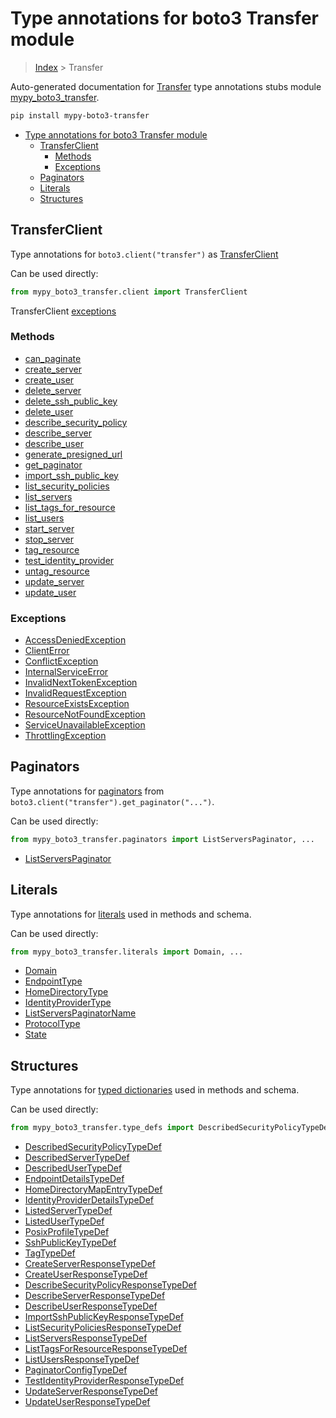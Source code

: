 # Type annotations for boto3 Transfer module

> [Index](../index.md) > Transfer

Auto-generated documentation for [Transfer](https://boto3.amazonaws.com/v1/documentation/api/latest/reference/services/transfer.html#Transfer)
type annotations stubs module [mypy_boto3_transfer](https://pypi.org/project/mypy-boto3-transfer/).

```bash
pip install mypy-boto3-transfer
```

- [Type annotations for boto3 Transfer module](#type-annotations-for-boto3-transfer-module)
  - [TransferClient](#transferclient)
    - [Methods](#methods)
    - [Exceptions](#exceptions)
  - [Paginators](#paginators)
  - [Literals](#literals)
  - [Structures](#structures)

## TransferClient

Type annotations for  `boto3.client("transfer")` as [TransferClient](./client.md)

Can be used directly:

```python
from mypy_boto3_transfer.client import TransferClient
```


TransferClient [exceptions](./client.md#exceptions)



### Methods
- [can_paginate](./client.md#can-paginate)
- [create_server](./client.md#create-server)
- [create_user](./client.md#create-user)
- [delete_server](./client.md#delete-server)
- [delete_ssh_public_key](./client.md#delete-ssh-public-key)
- [delete_user](./client.md#delete-user)
- [describe_security_policy](./client.md#describe-security-policy)
- [describe_server](./client.md#describe-server)
- [describe_user](./client.md#describe-user)
- [generate_presigned_url](./client.md#generate-presigned-url)
- [get_paginator](./client.md#get-paginator)
- [import_ssh_public_key](./client.md#import-ssh-public-key)
- [list_security_policies](./client.md#list-security-policies)
- [list_servers](./client.md#list-servers)
- [list_tags_for_resource](./client.md#list-tags-for-resource)
- [list_users](./client.md#list-users)
- [start_server](./client.md#start-server)
- [stop_server](./client.md#stop-server)
- [tag_resource](./client.md#tag-resource)
- [test_identity_provider](./client.md#test-identity-provider)
- [untag_resource](./client.md#untag-resource)
- [update_server](./client.md#update-server)
- [update_user](./client.md#update-user)




### Exceptions
- [AccessDeniedException](./client.md#accessdeniedexception)
- [ClientError](./client.md#clienterror)
- [ConflictException](./client.md#conflictexception)
- [InternalServiceError](./client.md#internalserviceerror)
- [InvalidNextTokenException](./client.md#invalidnexttokenexception)
- [InvalidRequestException](./client.md#invalidrequestexception)
- [ResourceExistsException](./client.md#resourceexistsexception)
- [ResourceNotFoundException](./client.md#resourcenotfoundexception)
- [ServiceUnavailableException](./client.md#serviceunavailableexception)
- [ThrottlingException](./client.md#throttlingexception)






## Paginators

Type annotations for [paginators](./paginators.md) from `boto3.client("transfer").get_paginator("...")`.

Can be used directly:

```python
from mypy_boto3_transfer.paginators import ListServersPaginator, ...
```

- [ListServersPaginator](./paginators.md#listserverspaginator)






## Literals

Type annotations for [literals](./literals.md) used in methods and schema.

Can be used directly:

```python
from mypy_boto3_transfer.literals import Domain, ...
```

- [Domain](./literals.md#domain)
- [EndpointType](./literals.md#endpointtype)
- [HomeDirectoryType](./literals.md#homedirectorytype)
- [IdentityProviderType](./literals.md#identityprovidertype)
- [ListServersPaginatorName](./literals.md#listserverspaginatorname)
- [ProtocolType](./literals.md#protocoltype)
- [State](./literals.md#state)




## Structures


Type annotations for [typed dictionaries](./type_defs.md) used in methods and schema.

Can be used directly:

```python
from mypy_boto3_transfer.type_defs import DescribedSecurityPolicyTypeDef, ...
```

- [DescribedSecurityPolicyTypeDef](./type_defs.md#describedsecuritypolicytypedef)
- [DescribedServerTypeDef](./type_defs.md#describedservertypedef)
- [DescribedUserTypeDef](./type_defs.md#describedusertypedef)
- [EndpointDetailsTypeDef](./type_defs.md#endpointdetailstypedef)
- [HomeDirectoryMapEntryTypeDef](./type_defs.md#homedirectorymapentrytypedef)
- [IdentityProviderDetailsTypeDef](./type_defs.md#identityproviderdetailstypedef)
- [ListedServerTypeDef](./type_defs.md#listedservertypedef)
- [ListedUserTypeDef](./type_defs.md#listedusertypedef)
- [PosixProfileTypeDef](./type_defs.md#posixprofiletypedef)
- [SshPublicKeyTypeDef](./type_defs.md#sshpublickeytypedef)
- [TagTypeDef](./type_defs.md#tagtypedef)
- [CreateServerResponseTypeDef](./type_defs.md#createserverresponsetypedef)
- [CreateUserResponseTypeDef](./type_defs.md#createuserresponsetypedef)
- [DescribeSecurityPolicyResponseTypeDef](./type_defs.md#describesecuritypolicyresponsetypedef)
- [DescribeServerResponseTypeDef](./type_defs.md#describeserverresponsetypedef)
- [DescribeUserResponseTypeDef](./type_defs.md#describeuserresponsetypedef)
- [ImportSshPublicKeyResponseTypeDef](./type_defs.md#importsshpublickeyresponsetypedef)
- [ListSecurityPoliciesResponseTypeDef](./type_defs.md#listsecuritypoliciesresponsetypedef)
- [ListServersResponseTypeDef](./type_defs.md#listserversresponsetypedef)
- [ListTagsForResourceResponseTypeDef](./type_defs.md#listtagsforresourceresponsetypedef)
- [ListUsersResponseTypeDef](./type_defs.md#listusersresponsetypedef)
- [PaginatorConfigTypeDef](./type_defs.md#paginatorconfigtypedef)
- [TestIdentityProviderResponseTypeDef](./type_defs.md#testidentityproviderresponsetypedef)
- [UpdateServerResponseTypeDef](./type_defs.md#updateserverresponsetypedef)
- [UpdateUserResponseTypeDef](./type_defs.md#updateuserresponsetypedef)
